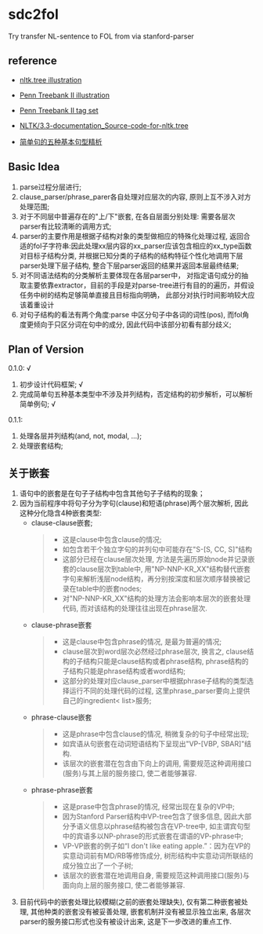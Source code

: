 # sdc2fol
Try transfer NL-sentence to FOL from via stanford-parser

## reference
- [nltk.tree illustration](https://kite.com/python/docs/nltk.tree.Tree) 

- [Penn Treebank II illustration](https://gist.github.com/nlothian/9240750)
  
- [Penn Treebank II tag set](https://www.clips.uantwerpen.be/pages/mbsp-tags)

- [NLTK/3.3-documentation_Source-code-for-nltk.tree](https://www.nltk.org/_modules/nltk/tree.html)

- [简单句的五种基本句型精析](https://www.hjenglish.com/juxing/p1206680/) 

## Basic Idea
1. parse过程分层进行;
2. clause_parser/phrase_parer各自处理对应层次的内容, 原则上互不涉入对方处理范围;
3. 对于不同层中普遍存在的"上/下"嵌套, 在各自层面分别处理: 需要各层次parser有比较清晰的调用方式;
4. parser的主要作用是根据子结构对象的类型做相应的特殊化处理过程, 返回合适的fol子字符串:因此处理xx层内容的xx_parser应该包含相应的xx_type函数对目标子结构分类, 并根据已知分类的子结构的结构特征个性化地调用下层parser处理下层子结构, 整合下层parser返回的结果并返回本层最终结果;
5. 对不同语法结构的分类解析主要体现在各层parser中， 对指定语句成分的抽取主要依靠extractor，目前的手段是对parse-tree进行有目的的遍历，并假设任务中树的结构足够简单直接且目标指向明确， 此部分对执行时间影响较大应该着重设计
6. 对句子结构的看法有两个角度:parse 中区分句子中各词的词性(pos), 而fol角度更倾向于只区分词在句中的成分, 因此代码中该部分初看有部分歧义;

## Plan of Version
0.1.0: √
1. 初步设计代码框架; √
2. 完成简单句五种基本类型中不涉及并列结构，否定结构的初步解析，可以解析简单例句; √

0.1.1:  
1. 处理各层并列结构(and, not, modal, ...);
2. 处理嵌套结构;

## 关于嵌套
1. 语句中的嵌套是在句子子结构中包含其他句子子结构的现象；
2. 因为当前程序中将句子分为字句(clause)和短语(phrase)两个层次解析, 因此这种分化隐含4种嵌套类型: 
    + clause-clause嵌套; 
        > + 这是clause中包含clause的情况; 
        > + 如包含若干个独立字句的并列句中可能存在"S-[S, CC, S]"结构
        > + 这部分已经在clause层次处理, 方法是先遍历原始node并记录嵌套的clause层次到table中, 用"NP-NNP-KR_XX"结构替代嵌套字句来解析浅层node结构，再分别按深度和层次顺序替换被记录在table中的嵌套nodes; 
        > + 对"NP-NNP-KR_XX"结构的处理方法会影响本层次的嵌套处理代码, 而对该结构的处理往往出现在phrase层次.
    + clause-phrase嵌套
        > + 这是clause中包含phrase的情况, 是最为普遍的情况; 
        > + clause层次到word层次必然经过phrase层次, 换言之, clause结构的子结构只能是clause结构或者phrase结构, phrase结构的子结构只能是phrase结构或者word结构;
        > + 这部分的处理对应clause_parser中根据phrase子结构的类型选择运行不同的处理代码的过程, 这里phrase_parser要向上提供自己的ingredient\< list\>服务;
    + phrase-clause嵌套
        > + 这是phrase中包含clause的情况, 稍微复杂的句子中经常出现;
        > + 如宾语从句嵌套在动词短语结构下呈现出"VP-[VBP, SBAR]"结构.
        > + 该层次的嵌套潜在包含由下向上的调用, 需要规范这种调用接口(服务)与其上层的服务接口, 使二者能够兼容.
    + phrase-phrase嵌套
        > + 这是prase中包含phrase的情况, 经常出现在复杂的VP中;
        > + 因为Stanford Parser结构中VP-tree包含了很多信息, 因此大部分予语义信息以phrase结构被包含在VP-tree中, 如主谓宾句型中的宾语多以NP-phrase的形式嵌套在谓语的VP-phrase中;
        > + VP-VP嵌套的例子如“I don't like eating apple.”：因为在VP的实意动词前有MD/RB等修饰成分, 树形结构中实意动词所联结的成分独立出了一个子树;
        > + 该层次的嵌套潜在地调用自身, 需要规范这种调用接口(服务)与面向向上层的服务接口, 使二者能够兼容.
3. 目前代码中的嵌套处理比较模糊(之前的嵌套处理缺失), 仅有第二种嵌套被处理, 其他种类的嵌套没有被妥善处理, 嵌套机制并没有被显示独立出来, 各层次parser的服务接口形式也没有被设计出来, 这是下一步改进的重点工作. 
